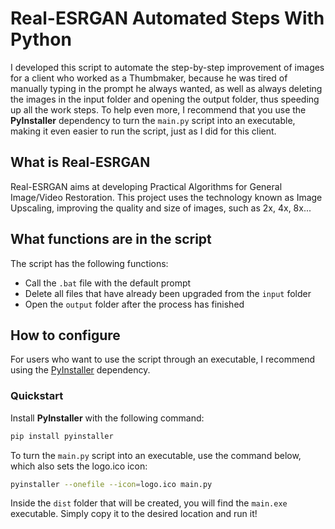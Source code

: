 # Real-ESRGAN Automated Steps With Python

I developed this script to automate the step-by-step improvement of images for a client who worked as a Thumbmaker, because he was tired of manually typing in the prompt he always wanted, as well as always deleting the images in the input folder and opening the output folder, thus speeding up all the work steps. To help even more, I recommend that you use the **PyInstaller** dependency to turn the `main.py` script into an executable, making it even easier to run the script, just as I did for this client.

## What is Real-ESRGAN

Real-ESRGAN aims at developing Practical Algorithms for General Image/Video Restoration. This project uses the technology known as Image Upscaling, improving the quality and size of images, such as 2x, 4x, 8x...

## What functions are in the script

The script has the following functions:
- Call the `.bat` file with the default prompt
- Delete all files that have already been upgraded from the `input` folder
- Open the `output` folder after the process has finished

## How to configure

For users who want to use the script through an executable, I recommend using the [PyInstaller](https://pyinstaller.org/en/stable/) dependency.

### Quickstart

Install **PyInstaller** with the following command:
```bash
pip install pyinstaller
```

To turn the `main.py` script into an executable, use the command below, which also sets the logo.ico icon:
```bash
pyinstaller --onefile --icon=logo.ico main.py
```

Inside the `dist` folder that will be created, you will find the `main.exe` executable. Simply copy it to the desired location and run it!